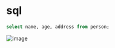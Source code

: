 # sql
```sql
select name, age, address from person;
```
![image](https://github.com/reallyShould/sql/assets/77869589/33bb11b9-6752-45c8-8658-7479da92b031)
